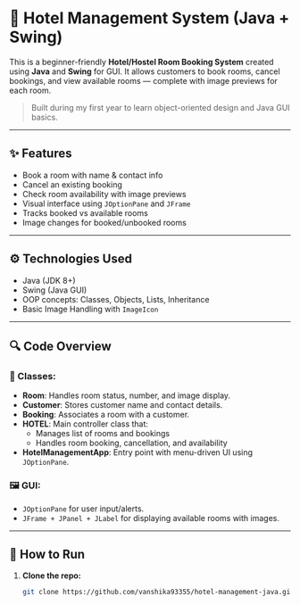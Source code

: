 # 🏨 Hotel Management System (Java + Swing)

This is a beginner-friendly **Hotel/Hostel Room Booking System** created using **Java** and **Swing** for GUI. It allows customers to book rooms, cancel bookings, and view available rooms — complete with image previews for each room.

> Built during my first year to learn object-oriented design and Java GUI basics.

---

## ✨ Features

- Book a room with name & contact info
- Cancel an existing booking
- Check room availability with image previews
- Visual interface using `JOptionPane` and `JFrame`
- Tracks booked vs available rooms
- Image changes for booked/unbooked rooms

---

## ⚙️ Technologies Used

- Java (JDK 8+)
- Swing (Java GUI)
- OOP concepts: Classes, Objects, Lists, Inheritance
- Basic Image Handling with `ImageIcon`

---

## 🔍 Code Overview

### 📁 Classes:

- **Room**: Handles room status, number, and image display.
- **Customer**: Stores customer name and contact details.
- **Booking**: Associates a room with a customer.
- **HOTEL**: Main controller class that:
  - Manages list of rooms and bookings
  - Handles room booking, cancellation, and availability
- **HotelManagementApp**: Entry point with menu-driven UI using `JOptionPane`.

### 🖼 GUI:
- `JOptionPane` for user input/alerts.
- `JFrame + JPanel + JLabel` for displaying available rooms with images.

---

## 🚀 How to Run

1. **Clone the repo:**
   ```bash
   git clone https://github.com/vanshika93355/hotel-management-java.git
